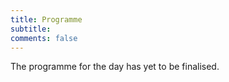 ```yaml
---
title: Programme 
subtitle: 
comments: false
---
```


The programme for the day has yet to be finalised.

